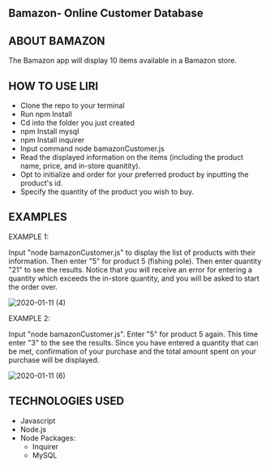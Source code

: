 ## Bamazon- Online Customer Database

## ABOUT BAMAZON
The Bamazon app will display 10 items available in a Bamazon store.

## HOW TO USE LIRI

* Clone the repo to your terminal
* Run npm Install
* Cd into the folder you just created
* npm Install mysql
* npm Install inquirer
* Input command node bamazonCustomer.js
* Read the displayed information on the items (including the product name, price, and in-store quanitity).
* Opt to initialize and order for your preferred product by inputting the product's id.
* Specify the quantity of the product you wish to buy.

## EXAMPLES

EXAMPLE 1:

Input "node bamazonCustomer.js" to display the list of products with their information. Then enter "5" for product 5 (fishing pole). Then enter quantity "21" to see the results. Notice that you will receive an error for entering a quantity which exceeds the in-store quantity, and you will be asked to start the order over.


![2020-01-11 (4)](https://user-images.githubusercontent.com/55059602/72210349-9136cc80-347f-11ea-8a2d-f9d22dd22874.png)


EXAMPLE 2:

Input "node bamazonCustomer.js". Enter "5" for product 5 again. This time enter "3" to the see the results. Since you have entered a quantity that can be met, confirmation of your purchase and the total amount spent on your purchase will be displayed.

![2020-01-11 (6)](https://user-images.githubusercontent.com/55059602/72210390-4073a380-3480-11ea-845e-e6e87f36987e.png)


## TECHNOLOGIES USED

* Javascript
* Node.js
* Node Packages:
    * Inquirer
    * MySQL